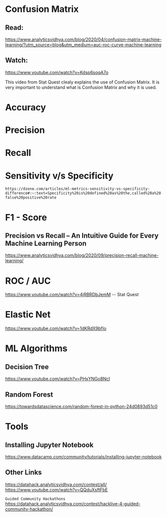 # Confusion Matrix

## Read:

https://www.analyticsvidhya.com/blog/2020/04/confusion-matrix-machine-learning/?utm_source=blog&utm_medium=auc-roc-curve-machine-learning

## Watch:

https://www.youtube.com/watch?v=Kdsp6soqA7o

This video from Stat Quest clealy explains the use of Confusion Matrix. It is very important to understand what is Confusion Matrix and why it is used.

# Accuracy

# Precision

# Recall

# Sensitivity v/s Specificity

`https://dzone.com/articles/ml-metrics-sensitivity-vs-specificity-difference#:~:text=Specificity%20is%20defined%20as%20the,called%20a%20false%20positive%20rate`

# F1 - Score

## Precision vs Recall – An Intuitive Guide for Every Machine Learning Person

https://www.analyticsvidhya.com/blog/2020/09/precision-recall-machine-learning/

# ROC / AUC

https://www.youtube.com/watch?v=4jRBRDbJemM -- Stat Quest

# Elastic Net

https://www.youtube.com/watch?v=1dKRdX9bfIo

# ML Algorithms

## Decision Tree

https://www.youtube.com/watch?v=PHxYNGo8NcI

## Random Forest

https://towardsdatascience.com/random-forest-in-python-24d0893d51c0

# Tools

## Installing Jupyter Notebook

https://www.datacamp.com/community/tutorials/installing-jupyter-notebook

## Other Links

https://datahack.analyticsvidhya.com/contest/all/
https://www.youtube.com/watch?v=QQduXsftFbE

`Guided Community Hackathons`
https://datahack.analyticsvidhya.com/contest/hacklive-4-guided-community-hackathon/
